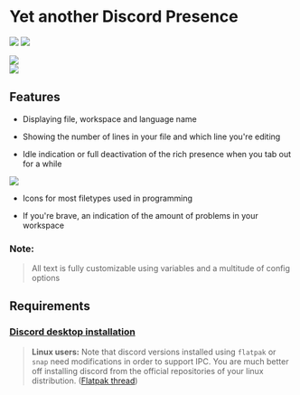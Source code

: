 # Yet another Discord Presence

![](https://img.shields.io/visual-studio-marketplace/i/satoqz.yet-another-discord-presence)
![](https://img.shields.io/visual-studio-marketplace/d/satoqz.yet-another-discord-presence)

![](assets/example_full.png)<br>
![](assets/example_clean.png)

## Features

- Displaying file, workspace and language name

- Showing the number of lines in your file and which line you're editing

- Idle indication or full deactivation of the rich presence when you tab out for a while

![](assets/example_idle.png)

- Icons for most filetypes used in programming

- If you're brave, an indication of the amount of problems in your workspace

### Note:
> All text is fully customizable using variables and a multitude of config options

## Requirements

### [Discord desktop installation](https://discord.com/download)<p>
> **Linux users:** Note that discord versions installed using `flatpak` or `snap` need modifications in order to support IPC. 
> You are much better off installing discord from the official repositories of your linux distribution. ([Flatpak thread](https://github.com/flathub/com.discordapp.Discord/issues/29))
